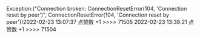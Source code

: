 Exception:("Connection broken: ConnectionResetError(104, 'Connection reset by peer')", ConnectionResetError(104, 'Connection reset by peer'))2022-02-23  13:07:37   点赞数 +1 >>>> 71505
2022-02-23  13:38:21   点赞数 +1 >>>> 71504
